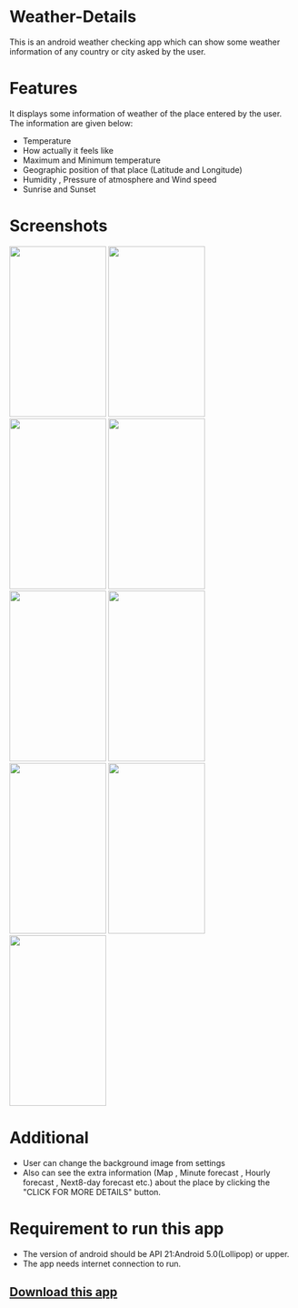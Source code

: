 # Weather-Details
This is an android weather checking app which can show some weather information of any country or city asked by the user.
# Features
It displays some information of weather of the place entered by the user. The information are given below:
* Temperature
* How actually it feels like
* Maximum and Minimum temperature
* Geographic position of that place (Latitude and Longitude)
* Humidity , Pressure of atmosphere and Wind speed
* Sunrise and Sunset
# Screenshots
<img src="https://user-images.githubusercontent.com/74064639/98675292-4417d580-2384-11eb-937b-6405b0a4ba1d.jpg" width="170" height="300"/> <img src="https://user-images.githubusercontent.com/74064639/98676245-88f03c00-2385-11eb-9e8a-3d2077d135a6.jpg" width="170" height="300"/> <img src="https://user-images.githubusercontent.com/74064639/98676304-a2918380-2385-11eb-8bce-da3c7bafd3eb.jpg" width="170" height="300"/> <img src="https://user-images.githubusercontent.com/74064639/98676398-c2c14280-2385-11eb-8a35-0d817ca6dc3c.jpg" width="170" height="300"/> <img src="https://user-images.githubusercontent.com/74064639/98676487-dec4e400-2385-11eb-8bd4-8c5210f6c3ac.jpg" width="170" height="300"/> <img src="https://user-images.githubusercontent.com/74064639/98676591-ff8d3980-2385-11eb-9323-541b3eacab7c.jpg" width="170" height="300"/> <img src="https://user-images.githubusercontent.com/74064639/98676614-06b44780-2386-11eb-862f-e0998cbbc9bb.jpg" width="170" height="300"/> <img src="https://user-images.githubusercontent.com/74064639/98676625-0b78fb80-2386-11eb-91f1-7bfa30e346e1.jpg" width="170" height="300"/> <img src="https://user-images.githubusercontent.com/74064639/98676652-116edc80-2386-11eb-8614-2fb9c63474c2.jpg" width="170" height="300"/>

# Additional
* User can change the background image from settings
* Also can see the extra information (Map , Minute forecast , Hourly forecast , Next8-day forecast etc.) about the place by clicking the "CLICK FOR MORE DETAILS" button.

# Requirement to run this app
* The version of android should be API 21:Android 5.0(Lollipop) or upper.
* The app needs internet connection to run.

## [Download this app ](https://drive.google.com/file/d/1Iwj8Mlepc85-gl-sgFWh8BEYvml90taF/view?usp=sharing)
